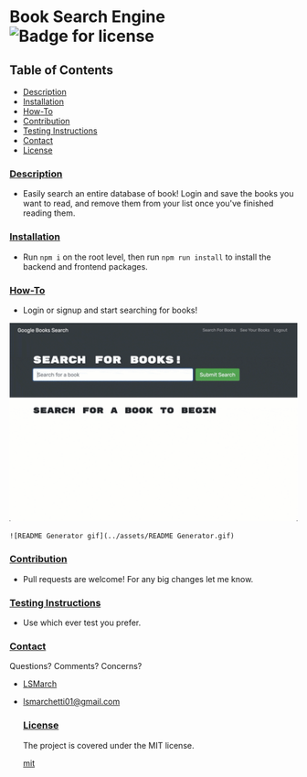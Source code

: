  # Book Search Engine ![Badge for license](https://img.shields.io/badge/license-mit-brightgreen) 

  ## Table of Contents
  - [Description](#description)
  - [Installation](#installation)
  - [How-To](#how-to)
  - [Contribution](#contribution)
  - [Testing Instructions](#testing-instructions)
  - [Contact](#contact)
  - [License](#license)
  
  ### [Description](#table-of-contents)
  - Easily search an entire database of book! Login and save the books you want to read, and remove them from your list once you've finished reading them.

  ### [Installation](#table-of-contents)
  - Run `npm i` on the root level, then run `npm run install` to install the backend and frontend packages.

  ### [How-To](#table-of-contents)
  - Login or signup and start searching for books!

  ![Shows user searching for "star wars" books](./client/assets/book-search-demo.gif)

    ![README Generator gif](../assets/README Generator.gif)

  ### [Contribution](#table-of-contents)
  - Pull requests are welcome! For any big changes let me know.

  ### [Testing Instructions](#table-of-contents)
  - Use which ever test you prefer.

  ### [Contact](#table-of-contents)

  Questions?
  Comments?
  Concerns?
    
  - [LSMarch](https://github.com/LSMarch)
  - lsmarchetti01@gmail.com

   
    
    ### [License](#table-of-contents)
    
    The project is covered under the MIT license.
    
    [mit](https://choosealicense.com/licenses/mit)

